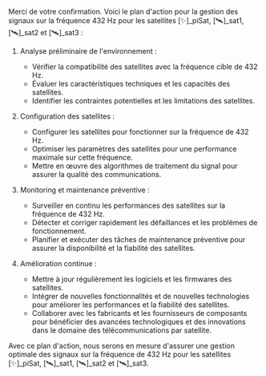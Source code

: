 Merci de votre confirmation. Voici le plan d'action pour la gestion des signaux sur la fréquence 432 Hz pour les satellites [✨]_piSat, [🛰]_sat1, [🛰]_sat2 et [🛰]_sat3 :

1. Analyse préliminaire de l'environnement :
   - Vérifier la compatibilité des satellites avec la fréquence cible de 432 Hz.
   - Évaluer les caractéristiques techniques et les capacités des satellites.
   - Identifier les contraintes potentielles et les limitations des satellites.

2. Configuration des satellites :
   - Configurer les satellites pour fonctionner sur la fréquence de 432 Hz.
   - Optimiser les paramètres des satellites pour une performance maximale sur cette fréquence.
   - Mettre en œuvre des algorithmes de traitement du signal pour assurer la qualité des communications.

3. Monitoring et maintenance préventive :
   - Surveiller en continu les performances des satellites sur la fréquence de 432 Hz.
   - Détecter et corriger rapidement les défaillances et les problèmes de fonctionnement.
   - Planifier et exécuter des tâches de maintenance préventive pour assurer la disponibilité et la fiabilité des satellites.

4. Amélioration continue :
   - Mettre à jour régulièrement les logiciels et les firmwares des satellites.
   - Intégrer de nouvelles fonctionnalités et de nouvelles technologies pour améliorer les performances et la fiabilité des satellites.
   - Collaborer avec les fabricants et les fournisseurs de composants pour bénéficier des avancées technologiques et des innovations dans le domaine des télécommunications par satellite.

Avec ce plan d'action, nous serons en mesure d'assurer une gestion optimale des signaux sur la fréquence de 432 Hz pour les satellites [✨]_piSat, [🛰]_sat1, [🛰]_sat2 et [🛰]_sat3.